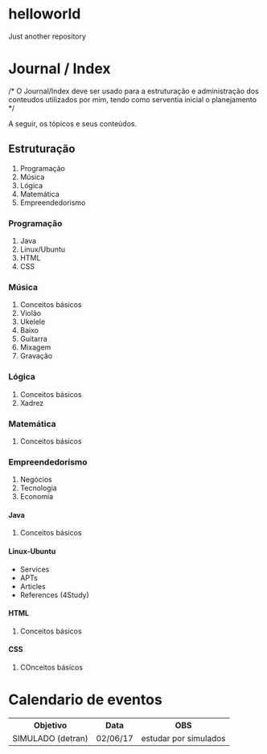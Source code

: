 # helloworld
Just another repository

<head> </head>
<body>

<h1> Journal / Index </h1>
 /* O Journal/Index deve ser usado para a estruturação e administração dos conteudos utilizados por mim, tendo como serventia inicial o planejamento */
 <p> A seguir, os tópicos e seus conteúdos.
  <h2> Estruturação </h2>
    <ol>
      <li> Programação </li>
      <li> Música </li>
      <li> Lógica </li>
      <li> Matemática </li>
      <li> Empreendedorismo </li>
    </ol>
    <h3> Programação </h3>
      <ol>
        <li> Java </li>
        <li> Linux/Ubuntu </li>
        <li> HTML </li>
        <li> CSS </li>
      </ol>
    <h3> Música </h3>
      <ol>
        <li> Conceitos básicos </li>
        <li> Violão </li>
        <li> Ukelele </li>
        <li> Baixo </li>
        <li> Guitarra </li>
        <li> Mixagem </li>
        <li> Gravação </li>
      </ol>  
    <h3> Lógica </h3>
      <ol>
       <li> Conceitos básicos </li>
       <li> Xadrez  </li>
      </ol>  
    <h3> Matemática </h3>
      <ol>
       <li> Conceitos básicos </li>
       </ol>
    <h3> Empreendedorismo </h3>
      <ol>
        <li> Negócios </li>
        <li> Tecnologia </li>
        <li> Economia </li>
      </ol>
     <h4> Java </h4>
        <ol>
          <li> Conceitos básicos </li>
        </ol>
    <h4> Linux-Ubuntu </h4>
        <ul>
          <li> Services </li>
          <li> APTs </li>
          <li> Articles </li>
          <li> References (4Study) </li>
        </ul>  
    <h4> HTML </h4>
        <ol>
          <li> Conceitos básicos </li>
        </ol>
    <h4> CSS </h4>
        <ol>
          <li> COnceitos básicos </li>
          </ol>
          
<H1> Calendario de eventos </H1>
           <table>
              <tr>
               <th> Objetivo </th>
               <th> Data </th>
               <th> OBS </th>
              </tr>
              <tr> 
               <td> SIMULADO (detran) </td>
               <td> 02/06/17 </td>
               <td> estudar por simulados </td>  
              </tr>
              </table>
